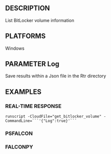 ## DESCRIPTION
List BitLocker volume information

## PLATFORMS
Windows

## PARAMETER Log
Save results within a Json file in the Rtr directory

## EXAMPLES

### REAL-TIME RESPONSE
```
runscript -CloudFile="get_bitlocker_volume" -CommandLine=```'{"Log":true}'```
```
### PSFALCON

### FALCONPY
